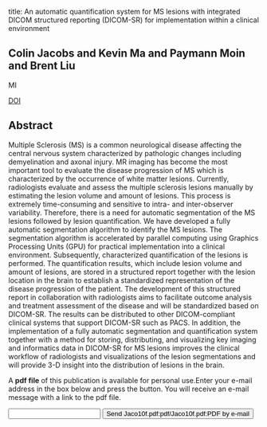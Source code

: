 title: An automatic quantification system for MS lesions with integrated DICOM structured reporting (DICOM-SR) for implementation within a clinical environment

## Colin Jacobs and Kevin Ma and Paymann Moin and Brent Liu
MI

<a href="https://doi.org/10.1117/12.844072">DOI</a>

## Abstract
Multiple Sclerosis (MS) is a common neurological disease affecting the central nervous system characterized by pathologic changes including demyelination and axonal injury. MR imaging has become the most important tool to evaluate the disease progression of MS which is characterized by the occurrence of white matter lesions. Currently, radiologists evaluate and assess the multiple sclerosis lesions manually by estimating the lesion volume and amount of lesions. This process is extremely time-consuming and sensitive to intra- and inter-observer variability. Therefore, there is a need for automatic segmentation of the MS lesions followed by lesion quantification. We have developed a fully automatic segmentation algorithm to identify the MS lesions. The segmentation algorithm is accelerated by parallel computing using Graphics Processing Units (GPU) for practical implementation into a clinical environment. Subsequently, characterized quantification of the lesions is performed. The quantification results, which include lesion volume and amount of lesions, are stored in a structured report together with the lesion location in the brain to establish a standardized representation of the disease progression of the patient. The development of this structured report in collaboration with radiologists aims to facilitate outcome analysis and treatment assessment of the disease and will be standardized based on DICOM-SR. The results can be distributed to other DICOM-compliant clinical systems that support DICOM-SR such as PACS. In addition, the implementation of a fully automatic segmentation and quantification system together with a method for storing, distributing, and visualizing key imaging and informatics data in DICOM-SR for MS lesions improves the clinical workflow of radiologists and visualizations of the lesion segmentations and will provide 3-D insight into the distribution of lesions in the brain.

A <b>pdf file</b> of this publication is available for personal use.Enter your e-mail address in the box below and press the button. You will receive an e-mail message with a link to the pdf file.
<form action="sender.php">  <input type="text" name="email">  <input type="submit" value="Send Jaco10f.pdf:pdf/Jaco10f.pdf:PDF by e-mail"></form>